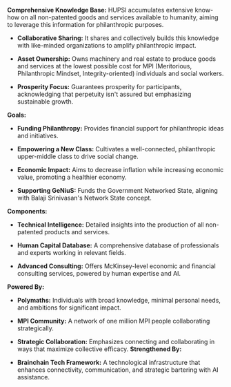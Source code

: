 **Comprehensive Knowledge Base:**  HUPSI accumulates extensive know-how on all non-patented goods and services available to humanity, aiming to leverage this information for philanthropic purposes.
 
- **Collaborative Sharing:**  It shares and collectively builds this knowledge with like-minded organizations to amplify philanthropic impact.
 
- **Asset Ownership:**  Owns machinery and real estate to produce goods and services at the lowest possible cost for MPI (Meritorious, Philanthropic Mindset, Integrity-oriented) individuals and social workers.
 
- **Prosperity Focus:**  Guarantees prosperity for participants, acknowledging that perpetuity isn't assured but emphasizing sustainable growth.

**Goals:** 

- **Funding Philanthropy:**  Provides financial support for philanthropic ideas and initiatives.
 
- **Empowering a New Class:**  Cultivates a well-connected, philanthropic upper-middle class to drive social change.
 
- **Economic Impact:**  Aims to decrease inflation while increasing economic value, promoting a healthier economy.
 
- **Supporting GeNiuS:**  Funds the Government Networked State, aligning with Balaji Srinivasan's Network State concept.

**Components:**  
- **Technical Intelligence:**  Detailed insights into the production of all non-patented products and services.
 
- **Human Capital Database:**  A comprehensive database of professionals and experts working in relevant fields.
 
- **Advanced Consulting:**  Offers McKinsey-level economic and financial consulting services, powered by human expertise and AI.

**Powered By:**  
- **Polymaths:**  Individuals with broad knowledge, minimal personal needs, and ambitions for significant impact.
 
- **MPI Community:**  A network of one million MPI people collaborating strategically.
 
- **Strategic Collaboration:**  Emphasizes connecting and collaborating in ways that maximize collective efficacy.
**Strengthened By:**  
- **Brainchain Tech Framework:**  A technological infrastructure that enhances connectivity, communication, and strategic bartering with AI assistance.
